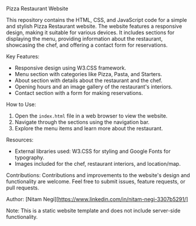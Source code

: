 Pizza Restaurant Website

This repository contains the HTML, CSS, and JavaScript code for a simple and stylish Pizza Restaurant website. The website features a responsive design, making it suitable for various devices. It includes sections for displaying the menu, providing information about the restaurant, showcasing the chef, and offering a contact form for reservations.

Key Features:
- Responsive design using W3.CSS framework.
- Menu section with categories like Pizza, Pasta, and Starters.
- About section with details about the restaurant and the chef.
- Opening hours and an image gallery of the restaurant's interiors.
- Contact section with a form for making reservations.

How to Use:
1. Open the `index.html` file in a web browser to view the website.
2. Navigate through the sections using the navigation bar.
3. Explore the menu items and learn more about the restaurant.

Resources:
- External libraries used: W3.CSS for styling and Google Fonts for typography.
- Images included for the chef, restaurant interiors, and location/map.

Contributions:
Contributions and improvements to the website's design and functionality are welcome. Feel free to submit issues, feature requests, or pull requests.

Author:
[Nitam Negi][https://www.linkedin.com/in/nitam-negi-3307b5291/]

Note:
This is a static website template and does not include server-side functionality.
